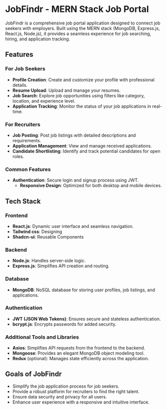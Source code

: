 # JobFindr - MERN Stack Job Portal  

JobFindr is a comprehensive job portal application designed to connect job seekers with employers. Built using the MERN stack (MongoDB, Express.js, React.js, Node.js), it provides a seamless experience for job searching, hiring, and application tracking.  

## Features  

### For Job Seekers  
- **Profile Creation**: Create and customize your profile with professional details.  
- **Resume Upload**: Upload and manage your resumes.  
- **Job Search**: Explore job opportunities using filters like category, location, and experience level.  
- **Application Tracking**: Monitor the status of your job applications in real-time.  

### For Recruiters  
- **Job Posting**: Post job listings with detailed descriptions and requirements.  
- **Application Management**: View and manage received applications.  
- **Candidate Shortlisting**: Identify and track potential candidates for open roles.  

### Common Features  
- **Authentication**: Secure login and signup process using JWT.  
  - **Responsive Design**: Optimized for both desktop and mobile devices.  

## Tech Stack  

### Frontend  
- **React.js**: Dynamic user interface and seamless navigation.  
- **Tailwind css**: Designing 
- **Shadcn-ui**: Reusable Components 

### Backend  
- **Node.js**: Handles server-side logic.  
- **Express.js**: Simplifies API creation and routing.  

### Database  
- **MongoDB**: NoSQL database for storing user profiles, job listings, and applications.  

### Authentication  
- **JWT (JSON Web Tokens)**: Ensures secure and stateless authentication.  
- **bcrypt.js**: Encrypts passwords for added security.  

### Additional Tools and Libraries  
- **Axios**: Simplifies API requests from the frontend to the backend.  
- **Mongoose**: Provides an elegant MongoDB object modeling tool.  
- **Redux** (optional): Manages state efficiently across the application.  

## Goals of JobFindr 
- Simplify the job application process for job seekers.  
- Provide a robust platform for recruiters to find the right talent.  
- Ensure data security and privacy for all users.  
- Enhance user experience with a responsive and intuitive interface.  

